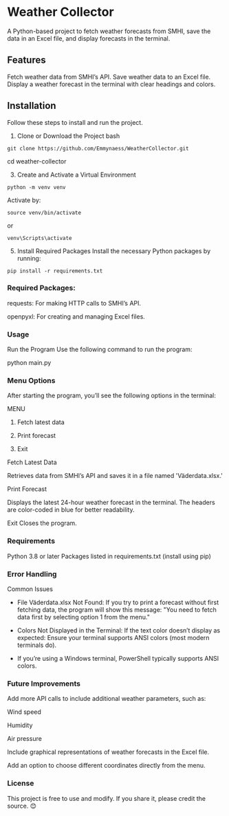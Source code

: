 # Weather Collector
A Python-based project to fetch weather forecasts from SMHI, save the data in an Excel file, and display forecasts in the terminal.

## Features
Fetch weather data from SMHI’s API.
Save weather data to an Excel file.
Display a weather forecast in the terminal with clear headings and colors.

## Installation
Follow these steps to install and run the project.

1. Clone or Download the Project
bash

```git clone https://github.com/Emmynaess/WeatherCollector.git```

cd weather-collector

3. Create and Activate a Virtual Environment
 
```python -m venv venv```

Activate by:

```source venv/bin/activate```

or

```venv\Scripts\activate```

5. Install Required Packages
Install the necessary Python packages by running:

```pip install -r requirements.txt```

### Required Packages:
requests: For making HTTP calls to SMHI’s API.

openpyxl: For creating and managing Excel files.

### Usage
Run the Program
Use the following command to run the program:

python main.py

### Menu Options
After starting the program, you’ll see the following options in the terminal:


MENU

1. Fetch latest data
   
2. Print forecast
   
9. Exit

Fetch Latest Data

Retrieves data from SMHI’s API and saves it in a file named 'Väderdata.xlsx.'

Print Forecast

Displays the latest 24-hour weather forecast in the terminal. The headers are color-coded in blue for better readability.

Exit
Closes the program.

### Requirements
Python 3.8 or later
Packages listed in requirements.txt (install using pip)


### Error Handling
Common Issues

- File Väderdata.xlsx Not Found: If you try to print a forecast without first fetching data, the program will show this message:
"You need to fetch data first by selecting option 1 from the menu."

- Colors Not Displayed in the Terminal: If the text color doesn’t display as expected: Ensure your terminal supports ANSI colors (most modern terminals do).

- If you’re using a Windows terminal, PowerShell typically supports ANSI colors.

### Future Improvements
Add more API calls to include additional weather parameters, such as:

Wind speed

Humidity

Air pressure

Include graphical representations of weather forecasts in the Excel file.

Add an option to choose different coordinates directly from the menu.


### License
This project is free to use and modify. If you share it, please credit the source. 😊
